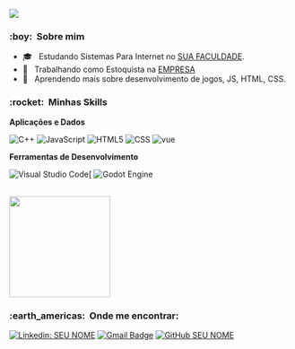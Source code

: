 ![](https://komarev.com/ghpvc/?username=VanessaSwerts&color=006bed)

<h3> :boy: &nbsp;Sobre mim </h3>

- 🎓 &nbsp; Estudando Sistemas Para Internet no <a href="link da sua faculdade">SUA FACULDADE</a>.
- 💼 &nbsp; Trabalhando como Estoquista na <a href="LINK DA EMPRESA">EMPRESA</a>
- 🌱 &nbsp; Aprendendo mais sobre desenvolvimento de jogos, JS, HTML, CSS.

<h3> :rocket: &nbsp;Minhas Skills </h3>

**Aplicações e Dados**

  ![C++](https://img.shields.io/badge/-C++-333333?style=flat&logo=C%2B%2B&logoColor=00599C)
  ![JavaScript](https://img.shields.io/badge/-JavaScript-333333?style=flat&logo=javascript)
  ![HTML5](https://img.shields.io/badge/-HTML5-333333?style=flat&logo=HTML5)
  ![CSS](https://img.shields.io/badge/-CSS-333333?style=flat&logo=CSS3&logoColor=1572B6)
  ![vue](https://camo.githubusercontent.com/ea9f80ac4db387ca253e1c9e4e95b611261790f42877d0782b8d26b7003d2b52/68747470733a2f2f696d672e736869656c64732e696f2f7374617469632f76313f6c6162656c3d5675652e6a73266d6573736167653d76322e3626636f6c6f723d344643303844267374796c653d666c61742d737175617265266c6f676f3d7675652e6a73266c6f676f436f6c6f723d666666666666)


**Ferramentas de Desenvolvimento**

  ![Visual Studio Code](https://img.shields.io/badge/-Visual%20Studio%20Code-333333?style=flat&logo=visual-studio-code&logoColor=007ACC)[
  ![Godot Engine](https://user-images.githubusercontent.com/30739239/93908465-2c11c700-fcee-11ea-893c-c56eebd5a25e.png)

<br/>

<a href="https://github.com/VanessaSwerts">
  <img height="180em" src="https://github-readme-stats.vercel.app/api?username=VanessaSwerts&theme=dracula&show_icons=true" />
</a>

<br/>

<h3> :earth_americas: &nbsp;Onde me encontrar: </h3> 

[![Linkedin: SEU NOME](https://img.shields.io/badge/-USERNAME-blue?style=flat-square&logo=Linkedin&logoColor=white&link=LINK-DO-SEU-LINKEDIN)](LINK-DO-SEU-LINKEDIN)
[![Gmail Badge](https://img.shields.io/badge/-seuemail@email.com-006bed?style=flat-square&logo=Gmail&logoColor=white&link=mailto:SEU-EMAIL)](mailto:SEU-EMAIL)
[![GitHub SEU NOME]( https://img.shields.io/github/followers/VanessaSwerts?label=follow&style=social)](LINK-DO-SEU-GITHUB)
